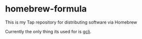 # homebrew-formula

This is my Tap repository for distributing software via Homebrew

Currently the only thing its used for is [gcli](https://github.com/coopslarhette/gcli).
